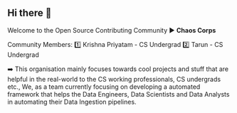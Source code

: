 ## Hi there 👋

<!--

**Here are some ideas to get you started:**

🙋‍♀️ A short introduction - what is your organization all about?
🌈 Contribution guidelines - how can the community get involved?
👩‍💻 Useful resources - where can the community find your docs? Is there anything else the community should know?
🍿 Fun facts - what does your team eat for breakfast?
🧙 Remember, you can do mighty things with the power of [Markdown](https://docs.github.com/github/writing-on-github/getting-started-with-writing-and-formatting-on-github/basic-writing-and-formatting-syntax)
-->

Welcome to the Open Source Contributing Community ▶️ **Chaos Corps**

Community Members:
1️⃣ Krishna Priyatam - CS Undergrad
2️⃣ Tarun - CS Undergrad

➡️ This organisation mainly focuses towards cool projects and stuff that are helpful in the real-world to the CS working professionals, CS undergrads etc., We, as a team currently focusing on developing a automated framework that helps the Data Engineers, Data Scientists and Data Analysts in automating their Data Ingestion pipelines.  
